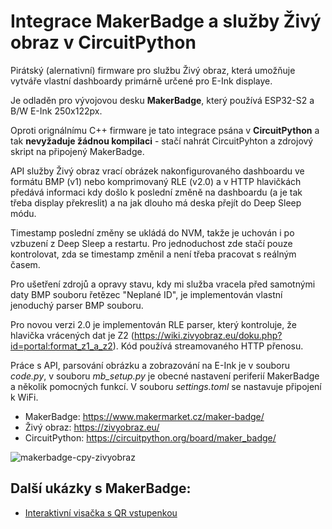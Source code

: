 # Integrace MakerBadge a služby Živý obraz v CircuitPython

Pirátský (alernativní) firmware pro službu Živý obraz, která umožňuje vytváře vlastní dashboardy primárně určené pro E-Ink displaye.

Je odladěn pro vývojovou desku **MakerBadge**, který používá ESP32-S2 a B/W E-Ink 250x122px.

Oproti orignálnímu C++ firmware je tato integrace psána v **CircuitPython** a tak **nevyžaduje žádnou kompilaci** - stačí nahrát CircuitPyhton a zdrojový skript na připojený MakerBadge.

API služby Živý obraz vrací obrázek nakonfigurovaného dashboardu ve formátu BMP (v1) nebo komprimovaný RLE (v2.0) a v HTTP hlavičkách předává informaci kdy došlo k poslední změně na dashboardu (a je tak třeba display překreslit) a na jak dlouho má deska přejít do Deep Sleep módu.

Timestamp poslední změny se ukládá do NVM, takže je uchován i po vzbuzení z Deep Sleep a restartu. Pro jednoduchost zde stačí pouze kontrolovat, zda se timestamp změnil a není třeba pracovat s reálným časem.

Pro ušetření zdrojů a opravy stavu, kdy mi služba vracela před samotnými daty BMP souboru řetězec "Neplané ID", je implementován vlastní jenoduchý parser BMP souboru.

Pro novou verzi 2.0 je implementován RLE parser, který kontroluje, že hlavička vrácených dat je Z2 (https://wiki.zivyobraz.eu/doku.php?id=portal:format_z1_a_z2). Kód používá streamovaného HTTP přenosu.

Práce s API, parsování obrázku a zobrazování na E-Ink je v souboru *code.py*, v souboru *mb_setup.py* je obecné nastavení periferií MakerBadge a několik pomocných funkcí. V souboru *settings.toml* se nastavuje připojení k WiFi.

- MakerBadge: https://www.makermarket.cz/maker-badge/
- Živý obraz: https://zivyobraz.eu/
- CircuitPython: https://circuitpython.org/board/maker_badge/

![makerbadge-cpy-zivyobraz](https://github.com/MakerClassCZ/MakerBadge_Zivyobraz/assets/3875093/bcbf8335-c2c5-44a0-b281-e7ece09425dd)

## Další ukázky s MakerBadge:
- [Interaktivní visačka s QR vstupenkou](https://github.com/MakerClassCZ/Events/tree/main/2023-09-15-PyconCZ/badge)
